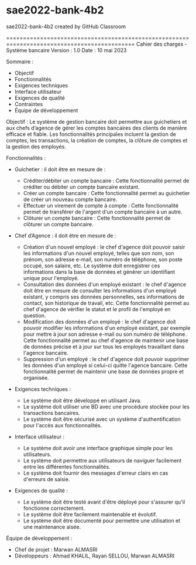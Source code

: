 # sae2022-bank-4b2
sae2022-bank-4b2 created by GitHub Classroom

============================================================================================
Cahier des charges - Système bancaire
Version : 1.0
Date : 10 mai 2023

Sommaire :
- Objectif
- Fonctionnalités
- Exigences techniques
- Interface utilisateur
- Exigences de qualité
- Contraintes
- Équipe de développement

Objectif :
Le système de gestion bancaire doit permettre aux guichetiers et aux chefs d’agence de gérer les comptes bancaires des clients de manière efficace et fiable. Les fonctionnalités principales incluent la gestion de comptes, les transactions, la création de comptes, la clôture de comptes et la gestion des employés.

Fonctionnalités :
- Guichetier : il doit être en mesure de :
  - Créditer/débiter un compte bancaire : Cette fonctionnalité permet de créditer ou débiter un compte bancaire existant.
  - Créer un compte bancaire : Cette fonctionnalité permet au guichetier de créer un nouveau compte bancaire.
  - Effectuer un virement de compte à compte : Cette fonctionnalité permet de transférer de l'argent d'un compte bancaire à un autre.
  - Clôturer un compte bancaire : Cette fonctionnalité permet de clôturer un compte bancaire.

- Chef d’Agence : il doit être en mesure de :
  - Création d'un nouvel employé : le chef d'agence doit pouvoir saisir les informations d'un nouvel employé, telles que son nom, son prénom, son adresse e-mail, son numéro de téléphone, son poste occupé, son salaire, etc. Le système doit enregistrer ces informations dans la base de données et générer un identifiant unique pour l'employé.
  - Consultation des données d'un employé existant : le chef d'agence doit être en mesure de consulter les informations d'un employé existant, y compris ses données personnelles, ses informations de contact, son historique de travail, etc. Cette fonctionnalité permet au chef d'agence de vérifier le statut et le profil de l'employé en question.
  - Modification des données d'un employé : le chef d'agence doit pouvoir modifier les informations d'un employé existant, par exemple pour mettre à jour son adresse e-mail ou son numéro de téléphone. Cette fonctionnalité permet au chef d'agence de maintenir une base de données précise et à jour sur tous les employés travaillant dans l'agence bancaire.
  - Suppression d'un employé : le chef d'agence doit pouvoir supprimer les données d'un employé si celui-ci quitte l'agence bancaire. Cette fonctionnalité permet de maintenir une base de données propre et organisée.

- Exigences techniques :
  - Le système doit être développé en utilisant Java.
  - Le système doit utiliser une BD avec une procédure stockée pour les transactions bancaires.
  - Le système doit être sécurisé avec un système d'authentification pour l'accès aux fonctionnalités.

- Interface utilisateur :
  - Le système doit avoir une interface graphique simple pour les utilisateurs.
  - Le système doit permettre aux utilisateurs de naviguer facilement entre les différentes fonctionnalités.
  - Le système doit fournir des messages d'erreur clairs en cas d'erreurs de saisie.

- Exigences de qualité :
  - Le système doit être testé avant d'être déployé pour s'assurer qu'il fonctionne correctement.
  - Le système doit être facilement maintenable et évolutif.
  - Le système doit être documenté pour permettre une utilisation et une maintenance aisée.

Équipe de développement :
- Chef de projet : Marwan ALMASRI
- Développeurs : Ahmad KHALIL, Rayan SELLOU, Marwan ALMASRI
